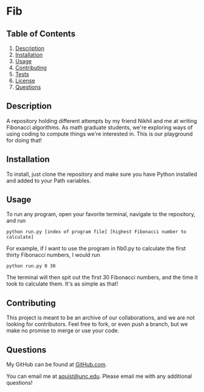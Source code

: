 # Fib
## Table of Contents
1. [Description](#description)
2. [Installation](#installation)
3. [Usage](#usage)
4. [Contributing](#contributing)
5. [Tests](#tests)
6. [License](#license)
7. [Questions](#questions)

## Description <a name="description"></a>
A repository holding different attempts by my friend Nikhil and me at writing Fibonacci algorithms. As math graduate students, we're exploring ways of using coding to compute things we're interested in. This is our playground for doing that!

## Installation <a name="installation"></a>
To install, just clone the repository and make sure you have Python installed and added to your Path variables.

## Usage <a name="usage"></a>
To run any program, open your favorite terminal, navigate to the repository, and run 

    python run.py [index of program file] [highest Fibonacci number to calculate]

For example, if I want to use the program in fib0.py to calculate the first thirty Fibonacci numbers, I would run

    python run.py 0 30

 The terminal will then spit out the first 30 Fibonacci numbers, and the time it took to calculate them. It's as simple as that!

## Contributing <a name="contributing"></a>
This project is meant to be an archive of our collaborations, and we are not looking for contributors. Feel free to fork, or even push a branch, but we make no promise to merge or use your code.

## Questions <a name="questions"><a>
My GitHub can be found at [GitHub.com](https://github.com/Andreasq99).

You can email me at aquist@unc.edu. Please email me with any additional questions!
